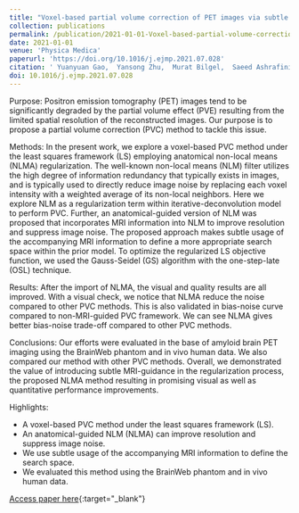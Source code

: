 ```yaml
---
title: "Voxel-based partial volume correction of PET images via subtle MRI guided non-local means regularization"
collection: publications
permalink: /publication/2021-01-01-Voxel-based-partial-volume-correction-of-PET-images-via-subtle-MRI-guided-non-local-means-regularization
date: 2021-01-01
venue: 'Physica Medica'
paperurl: 'https://doi.org/10.1016/j.ejmp.2021.07.028'
citation: ' Yuanyuan Gao,  Yansong Zhu,  Murat Bilgel,  Saeed Ashrafinia,  Lijun Lu,  Arman Rahmim, &quot;Voxel-based partial volume correction of PET images via subtle MRI guided non-local means regularization.&quot; Physica Medica, 2021.'
doi: 10.1016/j.ejmp.2021.07.028
---
```


Purpose: Positron emission tomography (PET) images tend to be significantly degraded by the partial volume effect (PVE) resulting from the limited spatial resolution of the reconstructed images. Our purpose is to propose a partial volume correction (PVC) method to tackle this issue.

Methods: In the present work, we explore a voxel-based PVC method under the least squares framework (LS) employing anatomical non-local means (NLMA) regularization. The well-known non-local means (NLM) filter utilizes the high degree of information redundancy that typically exists in images, and is typically used to directly reduce image noise by replacing each voxel intensity with a weighted average of its non-local neighbors. Here we explore NLM as a regularization term within iterative-deconvolution model to perform PVC. Further, an anatomical-guided version of NLM was proposed that incorporates MRI information into NLM to improve resolution and suppress image noise. The proposed approach makes subtle usage of the accompanying MRI information to define a more appropriate search space within the prior model. To optimize the regularized LS objective function, we used the Gauss-Seidel (GS) algorithm with the one-step-late (OSL) technique.

Results: After the import of NLMA, the visual and quality results are all improved. With a visual check, we notice that NLMA reduce the noise compared to other PVC methods. This is also validated in bias-noise curve compared to non-MRI-guided PVC framework. We can see NLMA gives better bias-noise trade-off compared to other PVC methods.

Conclusions: Our efforts were evaluated in the base of amyloid brain PET imaging using the BrainWeb phantom and in vivo human data. We also compared our method with other PVC methods. Overall, we demonstrated the value of introducing subtle MRI-guidance in the regularization process, the proposed NLMA method resulting in promising visual as well as quantitative performance improvements.

Highlights:
- A voxel-based PVC method under the least squares framework (LS).
- An anatomical-guided NLM (NLMA) can improve resolution and suppress image noise.
- We use subtle usage of the accompanying MRI information to define the search space.
- We evaluated this method using the BrainWeb phantom and in vivo human data.

[Access paper here](https://doi.org/10.1016/j.ejmp.2021.07.028){:target="_blank"}
